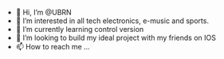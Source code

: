 - 👋 Hi, I’m @UBRN
- 👀 I’m interested in all tech electronics, e-music and sports.
- 🌱 I’m currently learning control version
- 💞️ I’m looking to build my ideal project with my friends on IOS
- 📫 How to reach me ...

<!---
UBRN/UBRN is a ✨ special ✨ repository because its `README.md` (this file) appears on your GitHub profile.
You can click the Preview link to take a look at your changes.
--->
